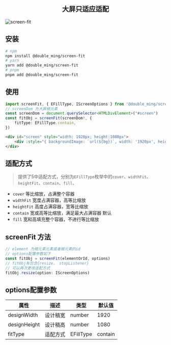 <h2 style="text-align: center;"> 大屏只适应适配 </h2>

![screen-fit](./screen-fit.gif)

## 安装
```sh
# npm 
npm install @double_ming/screen-fit
# yarn 
yarn add @double_ming/screen-fit
# pnpm
pnpm add @double_ming/screen-fit
```

## 使用
```ts
import screenFit, { EFillType, IScreenOptions } from '@double_ming/screen-fit'
// screenDom 为大屏根元素
const screenDom = document.querySelector<HTMLDivElement>("#screen")
const fitObj = screenFit(screenDom!, {
    fitType: EFillType.contain,
})
```
```html
<div id="screen" style="width: 1920px; height:1080px">
    <div :style="{ backgroundImage: `url(${bg})`, width: '1920px', height: '1080px' }"></div>
</div>
```
## 适配方式
> 提供了5中适配方式，分别为`EFillType`枚举中的`cover`、`widthFit`、`heightFit`、`contain`、`fill`、
- `cover` 等比缩放，占满整个容器
- `widthFit` 宽度占满容器，高等比缩放
- `heightFit` 高度占满容器，宽等比缩放
- `contain` 宽或高等比缩放，满足最大占满容器 默认
- `fill` 宽和高填充整个容器，不进行等比缩放

## screenFit 方法

```ts
// element 为根元素元素或者根元素的id
// options配置参数如下
const fitObj = screenFit(elementOrId, options)
// fitObj有包含{resize， stopListener}
// 可以再次更改适配方式
fitObj.resize(option: IScreenOptions)
```


## options配置参数
| 属性 | 描述   | 类型   | 默认值  | 
| --- | --- | --- | --- |
| designWidth | 设计稿宽  | number   | 1920 |
| designHeight | 设计稿高  | number   | 1080 |
| fitType | 适配方式 | EFillType   | contain |